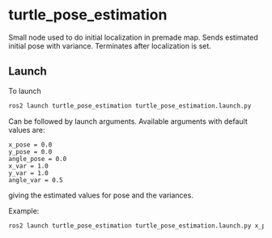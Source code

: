 # turtle_pose_estimation
Small node used to do initial localization in premade map. Sends estimated initial pose with variance. Terminates after localization is set.

## Launch
To launch 
```bash
ros2 launch turtle_pose_estimation turtle_pose_estimation.launch.py
```
Can be followed by launch arguments. Available arguments with default values are:

```
x_pose = 0.0
y_pose = 0.0
angle_pose = 0.0
x_var = 1.0
y_var = 1.0
angle_var = 0.5
```
giving the estimated values for pose and the variances.

Example:
```bash
ros2 launch turtle_pose_estimation turtle_pose_estimation.launch.py x_pose:=2.0 y_pose:=-1.0 angle_var:=0.2
```


